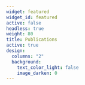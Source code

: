 ```yaml
---
widget: featured
widget_id: featured
active: false
headless: true
weight: 80
title: Publications
active: true
design:
  columns: "2"
  background:
    text_color_light: false
    image_darken: 0
---
```

